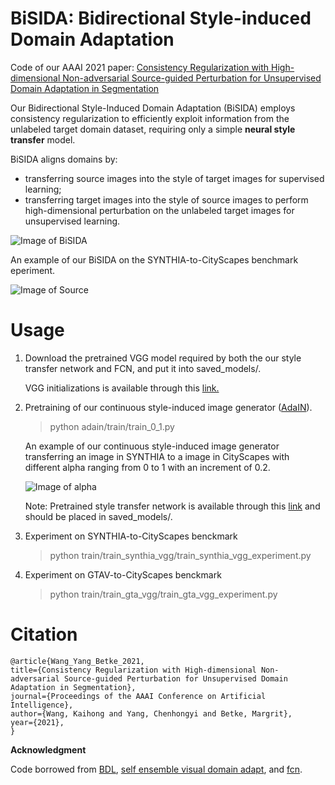 # BiSIDA: Bidirectional Style-induced Domain Adaptation
Code of our AAAI 2021 paper: [Consistency Regularization with High-dimensional Non-adversarial Source-guided Perturbation for Unsupervised Domain Adaptation in Segmentation](https://ojs.aaai.org/index.php/AAAI/article/view/17216)

Our Bidirectional Style-Induced Domain Adaptation (BiSIDA) employs consistency regularization to efficiently exploit information from the unlabeled target domain dataset, requiring only a simple ****neural style transfer**** model. 

BiSIDA aligns domains by:
* transferring source images into the style of target images for supervised learning; 
* transferring target images into the style of source images to perform high-dimensional perturbation on the unlabeled target images for unsupervised learning. 

![Image of BiSIDA](https://github.com/wangkaihong/BiSIDA/blob/master/demo_img/pipeline.png)

 An example of our BiSIDA on the SYNTHIA-to-CityScapes benchmark eperiment. 

 ![Image of Source](https://github.com/wangkaihong/BiSIDA/blob/master/demo_img/vis.png)

# Usage

1. Download the pretrained VGG model required by both the our style transfer network and FCN, and put it into saved_models/.

   VGG initializations is available through this [link.](https://drive.google.com/file/d/11PbJLLd9C3-Aj4yiRbJoDgEZyfZn3dIv/view?usp=sharing)
   
2. Pretraining of our continuous style-induced image generator ([AdaIN](https://github.com/xunhuang1995/AdaIN-style)).

   > python adain/train/train_0_1.py
   
   An example of our continuous style-induced image generator transferring an image in SYNTHIA to a image in CityScapes with different alpha ranging from 0 to 1 with an increment of 0.2.
   
   ![Image of alpha](https://github.com/wangkaihong/BiSIDA/blob/master/demo_img/alpha.png)

   Note: Pretrained style transfer network is available through this  [link](https://drive.google.com/file/d/1lgoRj-M9c9kTKPPnmm2G5kdGY4K7G3-1/view?usp=sharing) and  should be placed in saved_models/.

3. Experiment on SYNTHIA-to-CityScapes benckmark

   > python train/train_synthia_vgg/train_synthia_vgg_experiment.py

4. Experiment on GTAV-to-CityScapes benckmark

   > python train/train_gta_vgg/train_gta_vgg_experiment.py
   
# Citation
```
@article{Wang_Yang_Betke_2021, 
title={Consistency Regularization with High-dimensional Non-adversarial Source-guided Perturbation for Unsupervised Domain Adaptation in Segmentation}, 
journal={Proceedings of the AAAI Conference on Artificial Intelligence}, 
author={Wang, Kaihong and Yang, Chenhongyi and Betke, Margrit}, 
year={2021}, 
}
```
             
**Acknowledgment**

Code borrowed from [BDL](https://github.com/liyunsheng13/BDL), [self ensemble visual domain adapt](https://github.com/wangkaihong/self-ensemble-visual-domain-adapt), and [fcn](https://github.com/wkentaro/fcn/). 
